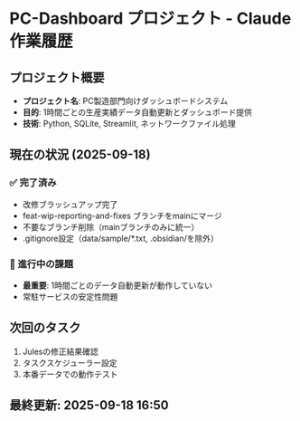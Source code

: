 # PC-Dashboard プロジェクト - Claude作業履歴

## プロジェクト概要
- **プロジェクト名**: PC製造部門向けダッシュボードシステム
- **目的**: 1時間ごとの生産実績データ自動更新とダッシュボード提供  
- **技術**: Python, SQLite, Streamlit, ネットワークファイル処理

## 現在の状況 (2025-09-18)

### ✅ 完了済み
- 改修ブラッシュアップ完了
- feat-wip-reporting-and-fixes ブランチをmainにマージ
- 不要なブランチ削除（mainブランチのみに統一）
- .gitignore設定（data/sample/*.txt, .obsidian/を除外）

### 🔧 進行中の課題  
- **最重要**: 1時間ごとのデータ自動更新が動作していない
- 常駐サービスの安定性問題

## 次回のタスク
1. Julesの修正結果確認
2. タスクスケジューラー設定
3. 本番データでの動作テスト

## 最終更新: 2025-09-18 16:50